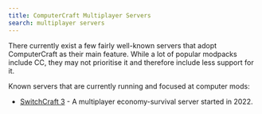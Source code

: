 ```yaml
---
title: ComputerCraft Multiplayer Servers
search: multiplayer servers
---
```

There currently exist a few fairly well-known servers that adopt ComputerCraft as their main feature.
While a lot of popular modpacks include CC, they may not prioritise it and therefore include less support for it.

Known servers that are currently running and focused at computer mods:
- [SwitchCraft 3](https://sc3.io) - A multiplayer economy-survival server started in 2022.
